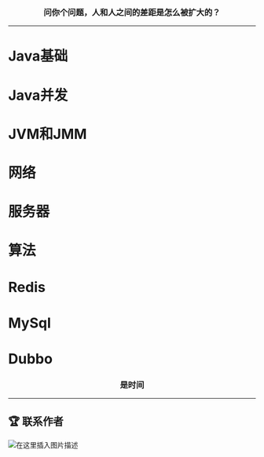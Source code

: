 <h3 align="center">问你个问题，人和人之间的差距是怎么被扩大的？</h3>

------


# Java基础


# Java并发


# JVM和JMM


# 网络



# 服务器


# 算法


# Redis

# MySql

# Dubbo



<h3 align="center">是时间</h3>

------

## 🏆 联系作者


![在这里插入图片描述](https://img-blog.csdnimg.cn/20201126184502957.jpeg)